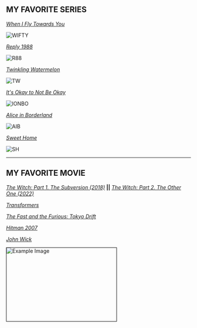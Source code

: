 ## **MY FAVORITE SERIES**
*[When I Fly Towards You](https://mydramalist.com/62295-luo-yao-knew-what-he-meant)*

![WIFTY](https://dramaslot.com/wp-content/uploads/2023/08/When-I-Fly-Towards-You.webp)

*[Reply 1988](https://mydramalist.com/13544-reply-1988)*

![R88](https://occ-0-8407-116.1.nflxso.net/dnm/api/v6/E8vDc_W8CLv7-yMQu8KMEC7Rrr8/AAAABQiLySv67Z00six6BhU4PgKg_NXjsV_7gyzO_2FklWxZfb3-ZTCvYbGG8oH3WcDKvMdR3gibmujM2Kp7Wm25ubT4AdlKuHMCSyYj.jpg?r=751)

*[Twinkling Watermelon](https://mydramalist.com/739603-sparkling-watermelon)*

![TW](https://www.kpopmap.com/wp-content/uploads/2023/11/tvN-Twinkling-Watermelon-Viva-La-Vida-Moments.jpg)

*[It's Okay to Not Be Okay](https://mydramalist.com/49865-psycho-but-it-s-okay)*

![IONBO](https://ahjummamshies.com/wp-content/uploads/2020/08/pbio-poster.jpg)

*[Alice in Borderland](https://mydramalist.com/39537-imawa-no-kuni-no-arisu)*

![AIB](https://static.wikia.nocookie.net/drama/images/3/38/Alice_in_Borderland.png/revision/latest?cb=20201217025626)

*[Sweet Home](https://mydramalist.com/34064-sweet-home)*

![SH](https://www.kworldnow.com/wp-content/uploads/2021/01/sweet-1.jpg)

---

## **MY FAVORITE MOVIE**
*[The Witch: Part 1. The Subversion (2018)](https://mydramalist.com/29367-the-witch)* **||** *[The Witch: Part 2. The Other One (2022)](https://mydramalist.com/43843-the-witch-part-2)*

*[Transformers]()*

*[The Fast and the Furious: Tokyo Drift](https://www.imdb.com/title/tt0463985/)*

*[Hitman 2007](https://www.imdb.com/title/tt0465494/)*

*[John Wick]()*

<div style="width: 300px; height: 200px; overflow: auto; border: 1px solid black;">
  <img src="https://encrypted-tbn0.gstatic.com/images?q=tbn:ANd9GcRHYW-e5yHzdUTprwde3ijX_lIc_9XAdud4l6X3bPD2fPfh16ZmSUNiQc4&s=10" alt="Example Image" style="max-width: 100%;">
</div>
